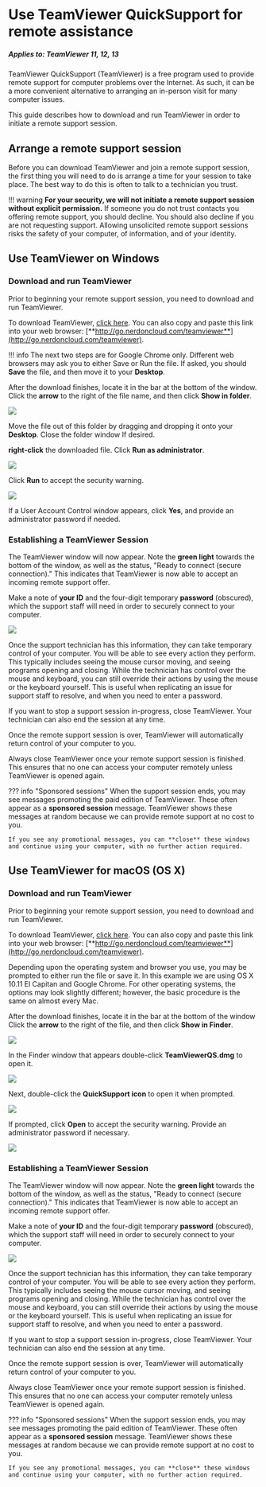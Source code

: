 # Use TeamViewer QuickSupport for remote assistance

##### Applies to: TeamViewer 11, 12, 13 #####

TeamViewer QuickSupport (TeamViewer) is a free program used to provide remote support for computer problems over the Internet. As such, it can be a more convenient alternative to arranging an in-person visit for many computer issues.

This guide describes how to download and run TeamViewer in order to initiate a remote support session.

## Arrange a remote support session

Before you can download TeamViewer and join a remote support session, the first thing you will need to do is arrange a time for your session to take place. The best way to do this is often to talk to a technician you trust.

!!! warning
    **For your security, we will not initiate a remote support session without explicit permission.** If someone you do not trust contacts you offering remote support, you should decline. You should also decline if you are not requesting support. Allowing unsolicited remote support sessions risks the safety of your computer, of information, and of your identity.

## Use TeamViewer on Windows

### Download and run TeamViewer

Prior to beginning your remote support session, you need to download and run TeamViewer.

To download TeamViewer, [click here](http://go.nerdoncloud.com/teamviewer). You can also copy and paste this link into your web browser: [**http://go.nerdoncloud.com/teamviewer**](http://go.nerdoncloud.com/teamviewer).

!!! info
    The next two steps are for Google Chrome only. Different web browsers may ask you to either Save or Run the file. If asked, you should **Save** the file, and then move it to your **Desktop**.

After the download finishes, locate it in the bar at the bottom of the window. Click the **arrow** to the right of the file name, and then click **Show in folder**.

![](/img/teamviewer-win-show-folder.png)

Move the file out of this folder by dragging and dropping it onto your **Desktop**. Close the folder window If desired.

**right-click** the downloaded file. Click **Run as administrator**.

![](/img/teamviewer-win-as-admin.png)

Click **Run** to accept the security warning.

![](/img/teamviewer-win-security-warning.png)

If a User Account Control window appears, click **Yes**, and provide an administrator password if needed.

### Establishing a TeamViewer Session

The TeamViewer window will now appear. Note the **green light** towards the bottom of the window, as well as the status, &quot;Ready to connect (secure connection).&quot; This indicates that TeamViewer is now able to accept an incoming remote support offer.

Make a note of **your ID** and the four-digit temporary **password** (obscured), which the support staff will need in order to securely connect to your computer.

![](/img/teamviewer-win-quicksupport.png)

Once the support technician has this information, they can take temporary control of your computer. You will be able to see every action they perform. This typically includes seeing the mouse cursor moving, and seeing programs opening and closing. While the technician has control over the mouse and keyboard, you can still override their actions by using the mouse or the keyboard yourself. This is useful when replicating an issue for support staff to resolve, and when you need to enter a password.

If you want to stop a support session in-progress, close TeamViewer. Your technician can also end the session at any time.

Once the remote support session is over, TeamViewer will automatically return control of your computer to you.

Always close TeamViewer once your remote support session is finished. This ensures that no one can access your computer remotely unless TeamViewer is opened again.

??? info "Sponsored sessions"
    When the support session ends, you may see messages promoting the paid edition of TeamViewer. These often appear as a **sponsored session** message. TeamViewer shows these messages at random because we can provide remote support at no cost to you.

    If you see any promotional messages, you can **close** these windows and continue using your computer, with no further action required.


## Use TeamViewer for macOS (OS X)

### Download and run TeamViewer

Prior to beginning your remote support session, you need to download and run TeamViewer.

To download TeamViewer, [click here](http://go.nerdoncloud.com/teamviewer). You can also copy and paste this link into your web browser: [**http://go.nerdoncloud.com/teamviewer**](http://go.nerdoncloud.com/teamviewer).

Depending upon the operating system and browser you use, you may be prompted to either run the file or save it. In this example we are using OS X 10.11 El Capitan and Google Chrome. For other operating systems, the options may look slightly different; however, the basic procedure is the same on almost every Mac.

After the download finishes, locate it in the bar at the bottom of the window Click the **arrow** to the right of the file, and then click **Show in Finder**.

![](/img/teamviewer-mac-show-finder.png)

In the Finder window that appears double-click **TeamViewerQS.dmg** to open it.

![](/img/teamviewer-mac-finder-downloads.png)

Next, double-click the **QuickSupport icon** to open it when prompted.

![](/img/teamviewer-mac-dmg-content.png)

If prompted, click **Open** to accept the security warning. Provide an administrator password if necessary.

![](/img/teamviewer-mac-security-warning.png)

### Establishing a TeamViewer Session

The TeamViewer window will now appear. Note the **green light** towards the bottom of the window, as well as the status, &quot;Ready to connect (secure connection).&quot; This indicates that TeamViewer is now able to accept an incoming remote support offer.

Make a note of **your ID** and the four-digit temporary **password** (obscured), which the support staff will need in order to securely connect to your computer.

![](/img/teamviewer-mac-quicksupport.png)

Once the support technician has this information, they can take temporary control of your computer. You will be able to see every action they perform. This typically includes seeing the mouse cursor moving, and seeing programs opening and closing. While the technician has control over the mouse and keyboard, you can still override their actions by using the mouse or the keyboard yourself. This is useful when replicating an issue for support staff to resolve, and when you need to enter a password.

If you want to stop a support session in-progress, close TeamViewer. Your technician can also end the session at any time.

Once the remote support session is over, TeamViewer will automatically return control of your computer to you.

Always close TeamViewer once your remote support session is finished. This ensures that no one can access your computer remotely unless TeamViewer is opened again.

??? info "Sponsored sessions"
    When the support session ends, you may see messages promoting the paid edition of TeamViewer. These often appear as a **sponsored session** message. TeamViewer shows these messages at random because we can provide remote support at no cost to you.

    If you see any promotional messages, you can **close** these windows and continue using your computer, with no further action required.
